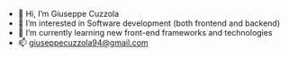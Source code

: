 - 👋 Hi, I’m Giuseppe Cuzzola
- 👀 I’m interested in Software development (both frontend and backend)
- 🌱 I’m currently learning new front-end frameworks and technologies
- 📫 giuseppecuzzola94@gmail.com

<!---
peppe1994/peppe1994 is a ✨ special ✨ repository because its `README.md` (this file) appears on your GitHub profile.
You can click the Preview link to take a look at your changes.
--->

